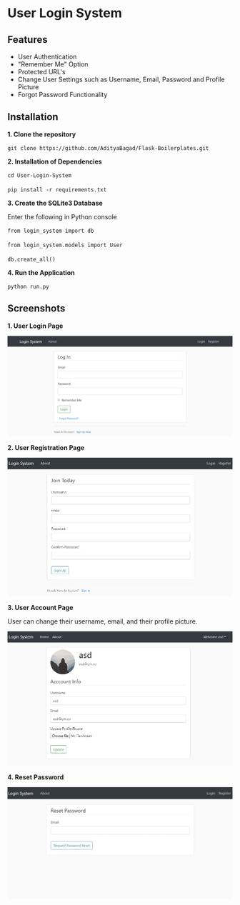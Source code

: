 # User Login System

## Features

- User Authentication
- "Remember Me" Option
- Protected URL's
- Change User Settings such as Username, Email, Password and Profile Picture
- Forgot Password Functionality

## Installation

**1. Clone the repository**

```
git clone https://github.com/AdityaBagad/Flask-Boilerplates.git
```

**2. Installation of Dependencies**

```
cd User-Login-System

pip install -r requirements.txt
``` 

**3. Create the SQLite3 Database**

Enter the following in Python console

```
from login_system import db

from login_system.models import User

db.create_all()
```

**4. Run the Application**

```
python run.py
```

## Screenshots

**1. User Login Page**

![Login Page](output/login.jpeg)

**2. User Registration Page**

![Login Page](output/register.jpeg)

**3. User Account Page**

User can change their username, email, and their profile picture.

![Login Page](output/account.jpeg)

**4. Reset Password**

![Login Page](output/reset.jpeg)
